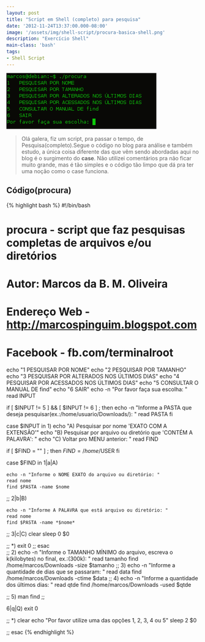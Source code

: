 ```yaml
---
layout: post
title: "Script em Shell (completo) para pesquisa"
date: '2012-11-24T13:37:00.000-08:00'
image: '/assets/img/shell-script/procura-basica-shell.png'
description: "Exercício Shell"
main-class: 'bash'
tags:
- Shell Script
---
```


![Script em Shell (completo) para pesquisa](/assets/img/shell-script/procura-basica-shell.png "Script em Shell (completo) para pesquisa")

> Olá galera, fiz um script, pra passar o tempo, de Pesquisa(completo).Segue o código no blog para análise e também estudo, a única coisa diferente das que vêm sendo abordadas aqui no blog é o surgimento do __case__. Não utilizei comentários pra não ficar muito grande, mas é tão simples e o código tão limpo que dá pra ter uma noção como o case funciona.


## Código(procura)

{% highlight bash %}
#!/bin/bash
# procura - script que faz pesquisas completas de arquivos e/ou diretórios
# Autor: Marcos da B. M. Oliveira
# Endereço Web - http://marcospinguim.blogspot.com
# Facebook - fb.com/terminalroot
echo "1 PESQUISAR POR NOME"
echo "2 PESQUISAR POR TAMANHO"
echo "3 PESQUISAR POR ALTERADOS NOS ÚLTIMOS DIAS"
echo "4 PESQUISAR POR ACESSADOS NOS ÚLTIMOS DIAS"
echo "5 CONSULTAR O MANUAL DE find"
echo "6 SAIR"
 echo -n "Por favor faça sua escolha: "
 read INPUT
 
 if [ $INPUT != 5 ] &amp;&amp; [ $INPUT != 6 ] ; then
  echo -n "Informe a PASTA que deseja pesquisar(ex.:/home/usuario/Downloads/): "
  read PASTA
 fi 
 
 case $INPUT in
 1)
  echo "A) Pesquisar por nome 'EXATO COM A EXTENSÃO'"
  echo "B) Pesquisar por arquivo ou diretório que 'CONTÉM A PALAVRA': "
  echo "C) Voltar pro MENU anterior: "
  read FIND
  
  if [ $FIND = "" ] ; then
   $FIND=/home/$USER
 fi
  
  case $FIND in
   1|a|A) 
   
    echo -n "Informe o NOME EXATO do arquivo ou diretório: "
    read nome
    find $PASTA -name $nome
   ;;
   2|b|B)
   
    echo -n "Informe A PALAVRA que está arquivo ou diretório: "
    read nome
    find $PASTA -name *$nome* 
    
  
  ;;
  3|c|C)
  clear
  sleep 0
  $0
   
  ;;
  *)
  exit 0
   ;;
   esac    
 ;;
 2)
  echo -n "Informe o TAMANHO MÍNIMO do arquivo, escreva o k(kilobytes) no final, ex.:(300k): "
  read tamanho
  find /home/marcos/Downloads -size $tamanho
 ;;
 3)
  echo -n "Informe a quantidade de dias que se passaram: "
  read data
  find /home/marcos/Downloads -ctime $data
 ;; 
 4)
  echo -n "Informe a quantidade dos últimos dias: "
  read qtde
  find /home/marcos/Downloads -used $qtde
 
 ;; 
 5)
  man find
 ;;
 
 6|q|Q)
 exit 0
 
 ;;
 *)
 clear
 echo "Por favor utilize uma das opções 1, 2, 3, 4 ou 5"
 sleep 2
 $0
 
 ;;
 esac 
{% endhighlight %}
